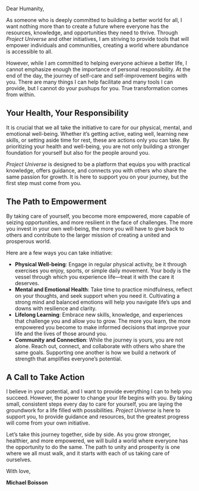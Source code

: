 Dear Humanity,

As someone who is deeply committed to building a better world for all, I want nothing more than to create a future where everyone has the resources, knowledge, and opportunities they need to thrive. Through *Project Universe* and other initiatives, I am striving to provide tools that will empower individuals and communities, creating a world where abundance is accessible to all. 

However, while I am committed to helping everyone achieve a better life, I cannot emphasize enough the importance of personal responsibility. At the end of the day, the journey of self-care and self-improvement begins with you. There are many things I can help facilitate and many tools I can provide, but I cannot do your pushups for you. True transformation comes from within.

## Your Health, Your Responsibility

It is crucial that we all take the initiative to care for our physical, mental, and emotional well-being. Whether it’s getting active, eating well, learning new skills, or setting aside time for rest, these are actions only you can take. By prioritizing your health and well-being, you are not only building a stronger foundation for yourself but also for the people around you.

*Project Universe* is designed to be a platform that equips you with practical knowledge, offers guidance, and connects you with others who share the same passion for growth. It is here to support you on your journey, but the first step must come from you.

## The Path to Empowerment

By taking care of yourself, you become more empowered, more capable of seizing opportunities, and more resilient in the face of challenges. The more you invest in your own well-being, the more you will have to give back to others and contribute to the larger mission of creating a united and prosperous world.

Here are a few ways you can take initiative:
- **Physical Well-being**: Engage in regular physical activity, be it through exercises you enjoy, sports, or simple daily movement. Your body is the vessel through which you experience life—treat it with the care it deserves.
- **Mental and Emotional Health**: Take time to practice mindfulness, reflect on your thoughts, and seek support when you need it. Cultivating a strong mind and balanced emotions will help you navigate life’s ups and downs with resilience and clarity.
- **Lifelong Learning**: Embrace new skills, knowledge, and experiences that challenge you and allow you to grow. The more you learn, the more empowered you become to make informed decisions that improve your life and the lives of those around you.
- **Community and Connection**: While the journey is yours, you are not alone. Reach out, connect, and collaborate with others who share the same goals. Supporting one another is how we build a network of strength that amplifies everyone’s potential.

## A Call to Take Action

I believe in your potential, and I want to provide everything I can to help you succeed. However, the power to change your life begins with you. By taking small, consistent steps every day to care for yourself, you are laying the groundwork for a life filled with possibilities. *Project Universe* is here to support you, to provide guidance and resources, but the greatest progress will come from your own initiative.

Let’s take this journey together, side by side. As you grow stronger, healthier, and more empowered, we will build a world where everyone has the opportunity to do the same. The path to unity and prosperity is one where we all must walk, and it starts with each of us taking care of ourselves.

With love,

**Michael Boisson**